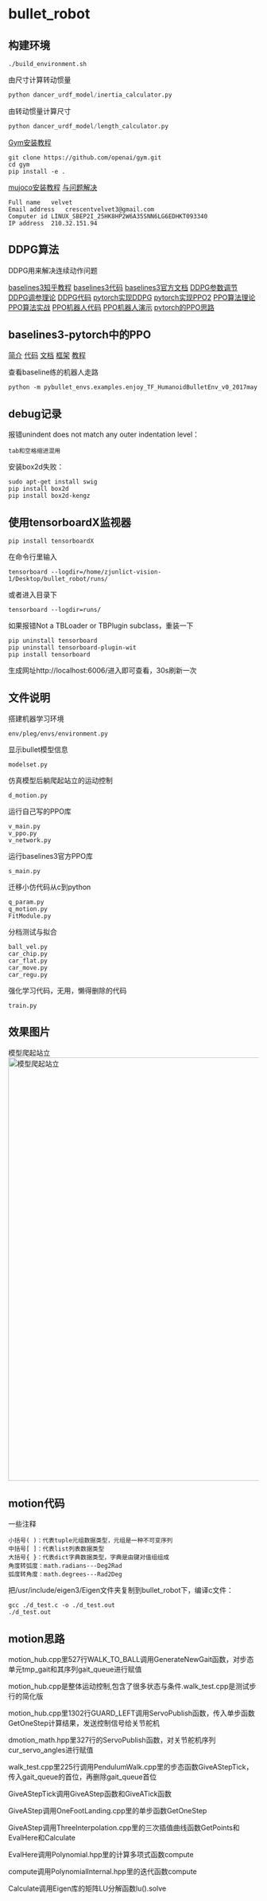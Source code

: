 # bullet_robot
## 构建环境
```ssh
./build_environment.sh
```
由尺寸计算转动惯量
```python
python dancer_urdf_model/inertia_calculator.py
```
由转动惯量计算尺寸
```python
python dancer_urdf_model/length_calculator.py
```
[Gym安装教程](https://blog.csdn.net/ms961516792/article/details/79122914)

```ssh
git clone https://github.com/openai/gym.git
cd gym
pip install -e .
```
[mujoco安装教程](https://blog.csdn.net/jianghao_ava/article/details/81062337)
[与问题解决](https://blog.csdn.net/jianghao_ava/article/details/80874254)
```
Full name	velvet
Email address	crescentvelvet3@gmail.com
Computer id	LINUX_SBEP2I_25HK8HP2W6A35SNN6LG6EDHKT093340
IP address	210.32.151.94
```
## DDPG算法
DDPG用来解决连续动作问题

[baselines3知乎教程](https://zhuanlan.zhihu.com/p/149771220)
[baselines3代码](https://github.com/DLR-RM/stable-baselines3)
[baselines3官方文档](https://stable-baselines3.readthedocs.io/en/master/)
[DDPG参数调节](https://www.zhihu.com/question/309162916)
[DDPG调参理论](https://zhuanlan.zhihu.com/p/345353294)
[DDPG代码](https://zhuanlan.zhihu.com/p/47873624)
[pytorch实现DDPG](https://github.com/ghliu/pytorch-ddpg)
[pytorch实现PPO2](https://github.com/andompesta/ppo2)
[PPO算法理论](https://zhuanlan.zhihu.com/p/111068310)
[PPO算法实战](https://zhuanlan.zhihu.com/p/111049450)
[PPO机器人代码](https://github.com/openai/baselines/tree/master/baselines/ppo2)
[PPO机器人演示](https://openai.com/blog/openai-baselines-ppo/)
[pytorch的PPO思路](https://blog.csdn.net/melody_cjw/article/details/112851552)
## baselines3-pytorch中的PPO
[简介](https://araffin.github.io/post/sb3/)
[代码](https://github.com/DLR-RM/stable-baselines3)
[文档](https://stable-baselines3.readthedocs.io/en/master/)
[框架](https://github.com/DLR-RM/rl-baselines3-zoo)
[教程](https://github.com/araffin/rl-tutorial-jnrr19)

查看baseline练的机器人走路
```ssh
python -m pybullet_envs.examples.enjoy_TF_HumanoidBulletEnv_v0_2017may
```
## debug记录
报错unindent does not match any outer indentation level：
```
tab和空格缩进混用
```
安装box2d失败：
```ssh
sudo apt-get install swig
pip install box2d
pip install box2d-kengz
```
## 使用tensorboardX监视器
```ssh
pip install tensorboardX
```
在命令行里输入
```ssh
tensorboard --logdir=/home/zjunlict-vision-1/Desktop/bullet_robot/runs/
```
或者进入目录下
```ssh
tensorboard --logdir=runs/
```
如果报错Not a TBLoader or TBPlugin subclass，重装一下
```ssh
pip uninstall tensorboard
pip uninstall tensorboard-plugin-wit
pip install tensorboard
```
生成网址http://localhost:6006/进入即可查看，30s刷新一次
## 文件说明
搭建机器学习环境
```
env/pleg/envs/environment.py
```
显示bullet模型信息
```
modelset.py
```
仿真模型后躺爬起站立的运动控制
```
d_motion.py
```
运行自己写的PPO库
```
v_main.py
v_ppo.py
v_network.py
```
运行baselines3官方PPO库
```
s_main.py
```
迁移小仿代码从c到python
```
q_param.py
q_motion.py
FitModule.py
```
分档测试与拟合
```
ball_vel.py
car_chip.py
car_flat.py
car_move.py
car_regu.py
```
强化学习代码，无用，懒得删除的代码
```
train.py
```
## 效果图片
模型爬起站立
<img width=850 src="https://img-blog.csdnimg.cn/20210401215002255.png" alt="模型爬起站立"/>
## motion代码
一些注释
```
小括号( )：代表tuple元组数据类型，元组是一种不可变序列
中括号[ ]：代表list列表数据类型
大括号{ }：代表dict字典数据类型，字典是由键对值组组成
角度转弧度：math.radians---Deg2Rad
弧度转角度：math.degrees---Rad2Deg
```
把/usr/include/eigen3/Eigen文件夹复制到bullet_robot下，编译c文件：
```ssh
gcc ./d_test.c -o ./d_test.out
./d_test.out
```
## motion思路
motion_hub.cpp里527行WALK_TO_BALL调用GenerateNewGait函数，对步态单元tmp_gait和其序列gait_queue进行赋值

motion_hub.cpp是整体运动控制,包含了很多状态与条件.walk_test.cpp是测试步行的简化版

motion_hub.cpp里1302行GUARD_LEFT调用ServoPublish函数，传入单步函数GetOneStep计算结果，发送控制信号给关节舵机

dmotion_math.hpp里327行的ServoPublish函数，对关节舵机序列cur_servo_angles进行赋值

walk_test.cpp里225行调用PendulumWalk.cpp里的步态函数GiveAStepTick，传入gait_queue的首位，再删除gait_queue首位

GiveAStepTick调用GiveAStep函数和GiveATick函数

GiveAStep调用OneFootLanding.cpp里的单步函数GetOneStep

GiveAStep调用ThreeInterpolation.cpp里的三次插值曲线函数GetPoints和EvalHere和Calculate

EvalHere调用Polynomial.hpp里的计算多项式函数compute

compute调用PolynomialInternal.hpp里的迭代函数compute

Calculate调用Eigen库的矩阵LU分解函数lu().solve